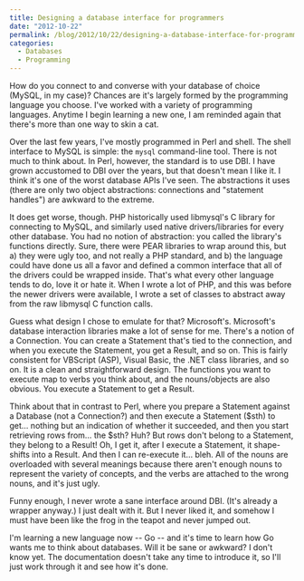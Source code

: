 ```yaml
---
title: Designing a database interface for programmers
date: "2012-10-22"
permalink: /blog/2012/10/22/designing-a-database-interface-for-programmers/
categories:
  - Databases
  - Programming
---
```

How do you connect to and converse with your database of choice (MySQL, in my case)? Chances are it's largely formed by the programming language you choose. I've worked with a variety of programming languages. Anytime I begin learning a new one, I am reminded again that there's more than one way to skin a cat.

Over the last few years, I've mostly programmed in Perl and shell. The shell interface to MySQL is simple: the `mysql` command-line tool. There is not much to think about. In Perl, however, the standard is to use DBI. I have grown accustomed to DBI over the years, but that doesn't mean I like it. I think it's one of the worst database APIs I've seen. The abstractions it uses (there are only two object abstractions: connections and "statement handles") are awkward to the extreme.

It does get worse, though. PHP historically used libmysql's C library for connecting to MySQL, and similarly used native drivers/libraries for every other database. You had no notion of abstraction: you called the library's functions directly. Sure, there were PEAR libraries to wrap around this, but a) they were ugly too, and not really a PHP standard, and b) the language could have done us all a favor and defined a common interface that all of the drivers could be wrapped inside. That's what every other language tends to do, love it or hate it. When I wrote a lot of PHP, and this was before the newer drivers were available, I wrote a set of classes to abstract away from the raw libmysql C function calls.

Guess what design I chose to emulate for that? Microsoft's. Microsoft's database interaction libraries make a lot of sense for me. There's a notion of a Connection. You can create a Statement that's tied to the connection, and when you execute the Statement, you get a Result, and so on. This is fairly consistent for VBScript (ASP), Visual Basic, the .NET class libraries, and so on. It is a clean and straightforward design. The functions you want to execute map to verbs you think about, and the nouns/objects are also obvious. You execute a Statement to get a Result.

Think about that in contrast to Perl, where you prepare a Statement against a Database (not a Connection?) and then execute a Statement ($sth) to get&#8230; nothing but an indication of whether it succeeded, and then you start retrieving rows from&#8230; the $sth? Huh? But rows don't belong to a Statement, they belong to a Result! Oh, I get it, after I execute a Statement, it shape-shifts into a Result. And then I can re-execute it&#8230; bleh. All of the nouns are overloaded with several meanings because there aren't enough nouns to represent the variety of concepts, and the verbs are attached to the wrong nouns, and it's just ugly.

Funny enough, I never wrote a sane interface around DBI. (It's already a wrapper anyway.) I just dealt with it. But I never liked it, and somehow I must have been like the frog in the teapot and never jumped out.

I'm learning a new language now -- Go -- and it's time to learn how Go wants me to think about databases. Will it be sane or awkward? I don't know yet. The documentation doesn't take any time to introduce it, so I'll just work through it and see how it's done.
